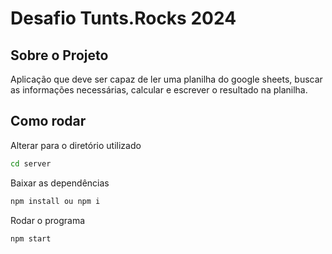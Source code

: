 # Desafio Tunts.Rocks 2024

## Sobre o Projeto

Aplicação que deve ser capaz de ler uma planilha do google sheets, buscar as informações necessárias, calcular e escrever o resultado na planilha.

## Como rodar

Alterar para o diretório utilizado
```bash
cd server
```

Baixar as dependências

```bash
npm install ou npm i
```

Rodar o programa
```bash
npm start
```
